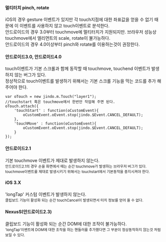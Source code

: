 <h4 class="red">멀티터치 pinch, rotate</h4>

iOS의 경우 gesture 이벤트가 있지만 각 touch지점에 대한 좌표값을 얻을 수 없기 때문에 이 이벤트를 사용하지 않고 touch이벤트로 분석한다. <br />
안드로이드의 경우 3.0부터 touchmove에 멀티터치가 지원되지만. 브라우저 성능상 touchmove에서 엘리먼트의 scale, rotate이 불가능하다.<br />
안드로이드의 경우 4.0이상부터 pinch와 rotate를 이용하는것이 권장한다.

#### 안드로이드3.0, 안드로이드4.0

touch이벤트가 기본 스크롤과 함께 동작할 때 touchmove, touchend 이벤트가 발생하지 않는 버그가 있다.<br />
정상적으로 touch이벤트를 발생하기 위해서는 기본 스크롤 기능을 막는 코드를 추가 해주어야 한다.

	var oTouch = new jindo.m.Touch("layer1");
	//touchstart 혹은 touchmove에서 한번만 작업해 주면 된다.
	oTouch.attach({
		'touchStart' : function(oCustomEvent){
			oCustomEvent.oEvent.stop(jindo.$Event.CANCEL_DEFAULT);
		},
		'touchMove' : function(oCustomEvent){
			oCustomEvent.oEvent.stop(jindo.$Event.CANCEL_DEFAULT);
		}
	});

#### 안드로이드2.1

기본 touchmove 이벤트가 제대로 발생하지 않는다.<br />
<small>안드로이드2.1의 경우 손을 화면에서 떼는 순간 touchmove가 발생하는 브라우저 버그가 있다.<br />
touchmove이벤트를 제대로 발생시키기 위해서는 touchstart에서 기본동작을 중지시켜야 한다.</small>

#### iOS 3.X

'longTap' 커스텀 이벤트가 발생하지 않는다.<br />
<small>클립보드 기능이 활성화 되는 순간 touchCancel이 발생되면서 터치 정보를 얻어 올 수 없다.</small>

#### NexusS(안드로이드2.3)

클립보드 기능이 활성화 되는 순간 DOM에 대한 조작이 불가능하다.<br />
<small>'longTap'이벤트에 DOM에 대한 조작을 하는 핸들러를 추가했다면 그 부분이 정상동작하지 않는것 처럼 보일 수 있다.</small>